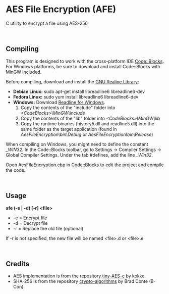 # AES File Encryption (AFE)
C utility to encrypt a file using AES-256

<br>

## Compiling
This program is designed to work with the cross-platform IDE [Code::Blocks](http://www.codeblocks.org/). For Windows platforms, be sure to download and install Code::Blocks with MinGW included.

Before compiling, download and install the [GNU Realine Library](https://tiswww.case.edu/php/chet/readline/rltop.html):
* __Debian Linux:__ sudo apt-get install libreadline6 libreadline6-dev
* __Fedora Linux:__ sudo yum install libreadline6 libreadline6-dev
* __Windows:__ Download [Readline for Windows](http://gnuwin32.sourceforge.net/packages/readline.htm).
  1. Copy the contents of the "include" folder into _\<CodeBlocks\>\MinGW\include_
  2. Copy the contents of the "lib" folder into _\<CodeBlocks\>\MinGW\lib_
  3. Copy the runtime binaries (history5.dll and readline5.dll) into the same folder as the target application (found in _AesFileEncryption\bin\Debug_ or _AesFileEncryption\bin\Release_)

When compiling on Windows, you might need to define the constant *\_WIN32*. In the Code::Blocks toolbar, go to Settings -> Compiler Settings -> Global Compiler Settings. Under the tab #defines, add the line *\_Win32*.

Open AesFileEncryption.cbp in Code::Blocks to edit the project and compile the code.

<br>

## Usage
__afe (-e | -d) \[-r\] \<file\>__
* -e = Encrypt file
* -d = Decrypt file
* -r = Replace the old file (optional)

If -r is not specified, the new file will be named \<file\>.d or \<file\>.e

<br>

## Credits
* AES implementation is from the repository [tiny-AES-c](https://github.com/kokke/tiny-AES-c) by kokke.
* SHA-256 is from the repository [crypto-algorithms](https://github.com/B-Con/crypto-algorithms/) by Brad Conte (B-Con).
